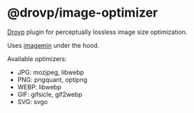 # @drovp/image-optimizer

[Drovp](https://drovp.app) plugin for perceptually lossless image size optimization.

Uses [imagemin](https://www.npmjs.com/package/imagemin) under the hood.

Available optimizers:

- JPG: mozjpeg, libwebp
- PNG: pngquant, optipng
- WEBP: libwebp
- GIF: gifsicle, gif2webp
- SVG: svgo
